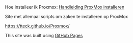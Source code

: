 Hoe installeer ik Proxmox: [Handleiding ProxMox installeren](https://id.nl/huis-en-entertainment/computer-en-gaming/desktops-en-monitoren/virtualiseren-met-proxmox-ve)



Site met allemaal scripts om zaken te installeren op ProxMox

https://tteck.github.io/Proxmox/

This site was built using [GitHub Pages](https://pages.github.com/)
